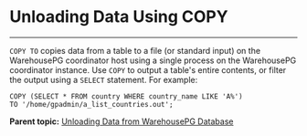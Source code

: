 # Unloading Data Using COPY
---

`COPY TO` copies data from a table to a file \(or standard input\) on the WarehousePG coordinator host using a single process on the WarehousePG coordinator instance. Use `COPY` to output a table's entire contents, or filter the output using a `SELECT` statement. For example:

```
COPY (SELECT * FROM country WHERE country_name LIKE 'A%') 
TO '/home/gpadmin/a_list_countries.out';

```

**Parent topic:** [Unloading Data from WarehousePG Database](../../load/topics/g-unloading-data-from-greenplum-database.html)

